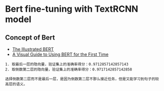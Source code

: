 # Bert fine-tuning with TextRCNN model

## Concept of Bert

- [The Illustrated BERT](https://jalammar.github.io/illustrated-bert/)
- [A Visual Guide to Using BERT for the First Time](https://jalammar.github.io/a-visual-guide-to-using-bert-for-the-first-time/)

```
1. 取最后一层的隐向量，验证集上的准确率得分：0.9712857142857143
2. 取倒数第二层的隐向量，验证集上的准确率得分：0.9717142857142858

选择倒数第二层而不是最后一层，是因为倒数第二层不那么接近任务，但是又能学习到句子的较高层的语义。
```
